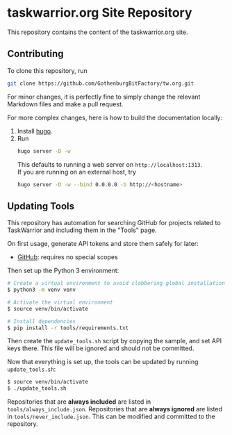 # taskwarrior.org Site Repository

This repository contains the content of the taskwarrior.org site.

## Contributing

To clone this repository, run
```sh
git clone https://github.com/GothenburgBitFactory/tw.org.git
```

For minor changes, it is perfectly fine to simply change the relevant Markdown files and make a pull request.

For more complex changes, here is how to build the documentation locally:

1. Install [hugo](https://gohugo.io/getting-started/quick-start/).
2. Run
   ```sh
   hugo server -D -w
   ```
   This defaults to running a web server on `http://localhost:1313`.  
   If you are running on an external host, try 
   ```sh
   hugo server -D -w --bind 0.0.0.0 -b http://<hostname>
   ```

## Updating Tools

This repository has automation for searching GitHub for projects related to TaskWarrior and including them in the "Tools" page.

On first usage, generate API tokens and store them safely for later:

* [GitHub](https://github.com/settings/tokens): requires no special scopes


Then set up the Python 3 environment:

```sh
# Create a virtual environment to avoid clobbering global installation
$ python3 -m venv venv

# Activate the virtual environment
$ source venv/bin/activate

# Install dependencies
$ pip install -r tools/requirements.txt
```


Then create the `update_tools.sh` script by copying the sample, and set API keys there. This file will be ignored and should not be committed.


Now that everything is set up, the tools can be updated by running `update_tools.sh`:

```sh
$ source venv/bin/activate
$ ./update_tools.sh
```

Repositories that are **always included** are listed in `tools/always_include.json`. Repositories that are **always ignored** are listed in `tools/never_include.json`. This can be modified and committed to the repository.

